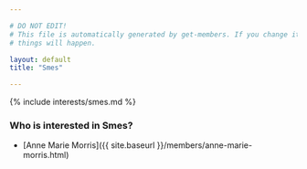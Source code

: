 ```yaml
---

# DO NOT EDIT!
# This file is automatically generated by get-members. If you change it, bad
# things will happen.

layout: default
title: "Smes"

---
```


{% include interests/smes.md %}

### Who is interested in Smes?


* [Anne Marie Morris]({{ site.baseurl }}/members/anne-marie-morris.html)
